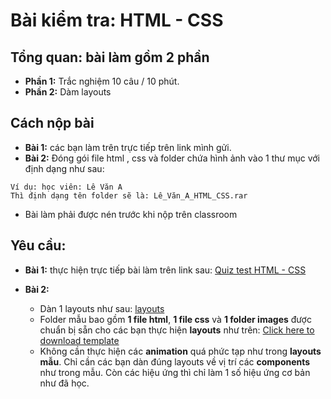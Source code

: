 # Bài kiểm tra: HTML - CSS

## Tổng quan: bài làm gồm 2 phần
- **Phần 1:** Trắc nghiệm 10 câu / 10 phút.
- **Phần 2:** Dàm layouts

## Cách nộp bài
- **Bài 1:** các bạn làm trên trực tiếp trên link mình gửi.
- **Bài 2:** Đóng gói file html , css và folder chứa hình ảnh vào 1 thư mục với định dạng như sau:
```
Ví dụ: học viên: Lê Văn A
Thì định dạng tên folder sẽ là: Lê_Văn_A_HTML_CSS.rar
```
- Bài làm phải được nén trước khi nộp trên classroom

## Yêu cầu:
- **Bài 1:** thực hiện trực tiếp bài làm trên link sau: [Quiz test HTML - CSS](https://forms.gle/hG4fanQSm9VkAJraA)

- **Bài 2:**
    - Dàn 1 layouts như sau: [layouts](https://preview.uideck.com/items/unfold/#work)
    - Folder mẫu bao gồm **1 file html**, **1 file css** và **1 folder images** được chuẩn bị sẵn cho các bạn thực hiện **layouts** như trên: [Click here to download template]()
    - Không cần thực hiện các **animation** quá phức tạp như trong **layouts mẫu**. Chỉ cần các bạn dàn đúng layouts về vị trí các **components** như trong mẫu. Còn các hiệu ứng thì chỉ làm 1 số hiệu ứng cơ bản như đã học.

